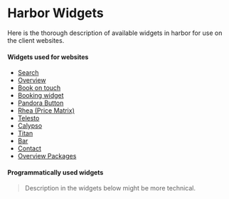 # Harbor Widgets
Here is the thorough description of available widgets in harbor for use on the client websites.

#### Widgets used for websites

* [Search](widgets/search)
* [Overview](widgets/overview)
* [Book on touch](widgets/book-on-touch)
* [Booking widget](widgets/booking)
* [Pandora Button](widgets/pandora-button)
* [Rhea (Price Matrix)](widgets/rhea)
* [Telesto](widgets/telesto)
* [Calypso](widgets/calypso)
* [Titan](widgets/titan)
* [Bar](widgets/bar)
* [Contact](widgets/contact)
* [Overview Packages](widgets/overview-packages)

#### Programmatically used widgets

> Description in the widgets below might be more technical.